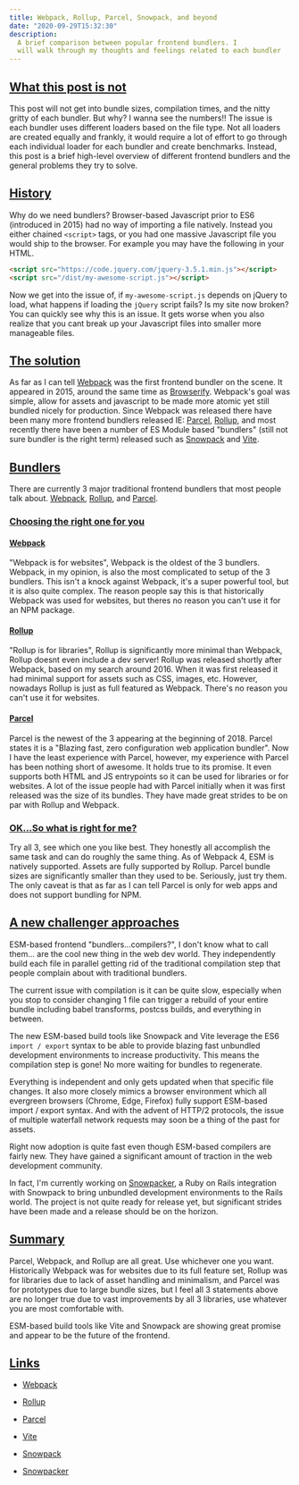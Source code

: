 ```yaml
---
title: Webpack, Rollup, Parcel, Snowpack, and beyond
date: "2020-09-29T15:32:30"
description:
  A brief comparison between popular frontend bundlers. I
  will walk through my thoughts and feelings related to each bundler
---
```


<h2 id="is-not">
  <a href="#is-not">
    What this post is not
  </a>
</h2>

This post will not get into bundle sizes, compilation times, and the
nitty gritty of each bundler. But why? I wanna see the numbers!! The
issue is each bundler uses different loaders based on the file type. Not
all loaders are created equally and frankly, it would require a lot of
effort to go through each individual loader for each bundler and create
benchmarks. Instead, this post is a brief high-level overview of
different frontend bundlers and the general problems they try to solve.

<h2 id="history">
  <a href="#history">
    History
  </a>
</h2>

Why do we need bundlers? Browser-based Javascript prior to ES6
(introduced in 2015) had no way of
importing a file natively. Instead you either chained `<script>` tags,
or you had one massive Javascript file you would ship to the browser.
For example you may have the following in your HTML.

```html
<script src="https://code.jquery.com/jquery-3.5.1.min.js"></script>
<script src="/dist/my-awesome-script.js"></script>
```

Now we get into the issue of, if `my-awesome-script.js` depends on
jQuery to load, what happens if loading the `jQuery` script fails? Is
my site now broken? You can quickly see why this is an issue. It gets
worse when you also realize that you cant break up your Javascript files
into smaller more manageable files.

<h2 id="solution">
  <a href="#solution">
    The solution
  </a>
</h2>

As far as I can tell [Webpack](https://webpack.js.org/) was the first
frontend bundler on the scene. It appeared in 2015, around the same time as
[Browserify](http://browserify.org/). Webpack's goal was simple, allow
for assets and javascript to be made more atomic yet still bundled
nicely for production. Since Webpack was released there have been many
more frontend bundlers released IE: [Parcel](https://parceljs.org/),
[Rollup](https://rollupjs.org/guide/en/), and most recently there have
been a number of ES Module based "bundlers" (still not sure bundler is
the right term) released such as
[Snowpack](https://www.snowpack.dev/) and
[Vite](https://github.com/vitejs/vite).

<h2 id="bundlers">
  <a href="#bundlers">
    Bundlers
  </a>
</h2>

There are currently 3 major traditional frontend bundlers that most
people talk about. [Webpack](https://webpack.js.org),
[Rollup](https://rollupks.org), and [Parcel](https://parceljs.org).

<h3 id="choosing">
  <a href="#choosing">
    Choosing the right one for you
  </a>
</h3>

<h4 id="webpack">
  <a href="#webpack">
    Webpack
  </a>
</h4>

"Webpack is for websites", Webpack is the oldest of the 3 bundlers.
Webpack, in my opinion, is also the most complicated to setup of the 3
bundlers. This isn't a knock against Webpack, it's a super powerful tool,
but it is also quite complex. The reason people say this is that historically
Webpack was used for websites, but theres no reason you can't use it for
an NPM package.

<h4 id="rollup">
  <a href="#rollup">
    Rollup
  </a>
</h4>

"Rollup is for libraries", Rollup is significantly more minimal than
Webpack, Rollup doesnt even include a dev server! Rollup was released
shortly after Webpack, based on my search around 2016. When it was first
released it had minimal support for assets such as CSS, images, etc.
However, nowadays Rollup is just as full featured as Webpack. There's no
reason you can't use it for websites.

<h4 id="parcel">
  <a href="#parcel">
    Parcel
  </a>
</h4>

Parcel is the newest of the 3 appearing at the beginning of 2018. Parcel
states it is a "Blazing fast, zero configuration web application
bundler". Now I have the least experience with Parcel, however, my
experience with Parcel has been nothing short of awesome. It holds true
to its promise. It even supports both HTML and JS entrypoints so it can
be used for libraries or for websites. A lot of the issue people had
with Parcel initially when it was first released was the size of its
bundles. They have made great strides to be on par with Rollup and
Webpack.

<h3 id="ok">
  <a href="#ok">
    OK...So what is right for me?
  </a>
</h3>

Try all 3, see which one you like best. They honestly all accomplish the
same task and can do roughly the same thing. As of Webpack 4, ESM is
natively supported. Assets are fully supported by Rollup. Parcel bundle
sizes are significantly smaller than they used to be. Seriously, just
try them. The only caveat is that as far as I can tell Parcel is only
for web apps and does not support bundling for NPM.

<h2 id="new-stuff">
  <a href="#new-stuff">
    A new challenger approaches
  </a>
</h2>

ESM-based frontend "bundlers...compilers?", I don't know what to call
them...  are the cool new thing in the web dev world. They independently
build each file in parallel getting rid of the traditional compilation
step that people complain about with traditional bundlers.

The current issue with compilation is it can be quite slow, especially
when you stop to consider changing 1 file can trigger a rebuild of your
entire bundle including babel transforms, postcss builds, and everything
in between.

The new ESM-based build tools like Snowpack and Vite leverage the ES6
`import / export` syntax to be able to provide blazing fast unbundled
development environments to increase productivity. This means the
compilation step is gone! No more waiting for bundles to regenerate.

Everything is independent and only gets updated when that specific file
changes. It also more closely mimics a browser environment which all
evergreen browsers (Chrome, Edge, Firefox) fully support ESM-based
import / export syntax. And with the advent of HTTP/2 protocols, the
issue of multiple waterfall network requests may soon be a thing of the
past for assets.

Right now adoption is quite fast even though ESM-based compilers are fairly new.
They have gained a significant amount of traction in the web
development community.

In fact, I'm currently working on
[Snowpacker](https://github.com/paramagicdev/snowpacker), a Ruby on
Rails integration with Snowpack to bring unbundled development
environments to the Rails world. The project is not quite ready for
release yet, but significant strides have been made and a release should
be on the horizon.

<h2 id="summary">
  <a href="#summary">
    Summary
  </a>
</h2>

Parcel, Webpack, and Rollup are all great. Use whichever one you want.
Historically Webpack was for websites due to its full feature set,
Rollup was for libraries due to lack of asset handling and minimalism,
and Parcel was for prototypes due to large bundle sizes, but I feel all
3 statements above are no longer true due to vast improvements by all 3
libraries, use whatever you are most comfortable with.

ESM-based build tools like Vite and Snowpack are showing great promise
and appear to be the future of the frontend.

<h2 id="links">
  <a href="#links">
    Links
  </a>
</h2>

- [Webpack](https://webpack.js.org/)

- [Rollup](https://rollupjs.org/guide/en/)

- [Parcel](https://parceljs.org/)

- [Vite](https://github.com/vitejs/vite)

- [Snowpack](https://www.snowpack.dev/)

- [Snowpacker](https://githubm.com/paramagicdev/snowpacker)
